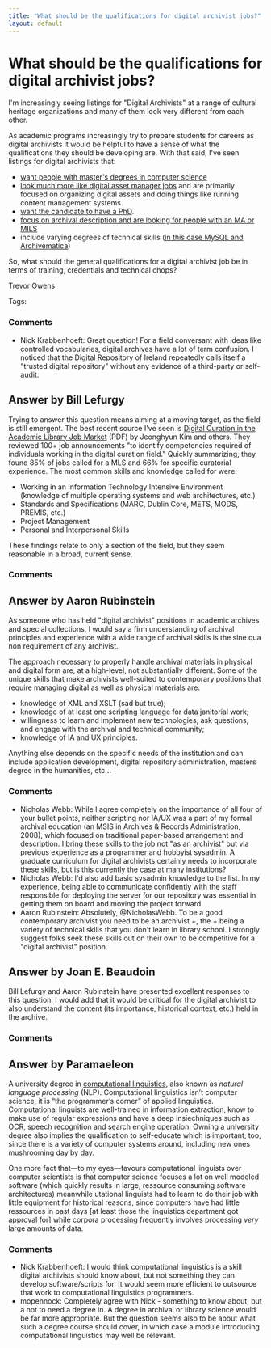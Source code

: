```yaml
---
title: "What should be the qualifications for digital archivist jobs?"
layout: default
---
```

What should be the qualifications for digital archivist jobs?
=====================
I'm increasingly seeing listings for "Digital Archivists" at a range of
cultural heritage organizations and many of them look very different
from each other.

As academic programs increasingly try to prepare students for careers as
digital archivists it would be helpful to have a sense of what the
qualifications they should be developing are. With that said, I've seen
listings for digital archivists that:

-   [want people with master's degrees in computer
    science](http://jobs.code4lib.org/job/3519/)
-   [look much more like digital asset manager
    jobs](http://jobs.code4lib.org/job/4167/) and are primarily focused
    on organizing digital assets and doing things like running content
    management systems.
-   [want the candidate to have a
    PhD](http://jobs.code4lib.org/job/1472/).
-   [focus on archival description and are looking for people with an MA
    or MILS](http://jobs.code4lib.org/job/342/)
-   include varying degrees of technical skills ([in this case MySQL and
    Archivematica](http://jobs.code4lib.org/job/4702/))

So, what should the general qualifications for a digital archivist job
be in terms of training, credentials and technical chops?

Trevor Owens

Tags: <education><training><digital-archivist><jobs>

### Comments ###
* Nick Krabbenhoeft: Great question! For a field conversant with ideas like controlled
vocabularies, digital archives have a lot of term confusion. I noticed
that the Digital Repository of Ireland repeatedly calls itself a
"trusted digital repository" without any evidence of a third-party or
self-audit.


Answer by Bill Lefurgy
----------------
Trying to answer this question means aiming at a moving target, as the
field is still emergent. The best recent source I've seen is [Digital
Curation in the Academic Library Job
Market](https://www.asis.org/asist2012/proceedings/Submissions/283.pdf)
(PDF) by Jeonghyun Kim and others. They reviewed 100+ job announcements
"to identify competencies required of individuals working in the digital
curation field." Quickly summarizing, they found 85% of jobs called for
a MLS and 66% for specific curatorial experience. The most common skills
and knowledge called for were:

-   Working in an Information Technology Intensive Environment
    (knowledge of multiple operating systems and web architectures,
    etc.)
-   Standards and Specifications (MARC, Dublin Core, METS, MODS, PREMIS,
    etc.)
-   Project Management
-   Personal and Interpersonal Skills

These findings relate to only a section of the field, but they seem
reasonable in a broad, current sense.

### Comments ###

Answer by Aaron Rubinstein
----------------
As someone who has held "digital archivist" positions in academic
archives and special collections, I would say a firm understanding of
archival principles and experience with a wide range of archival skills
is the sine qua non requirement of any archivist.

The approach necessary to properly handle archival materials in physical
and digital form are, at a high-level, not substantially different. Some
of the unique skills that make archivists well-suited to contemporary
positions that require managing digital as well as physical materials
are:

-   knowledge of XML and XSLT (sad but true);
-   knowledge of at least one scripting language for data janitorial
    work;
-   willingness to learn and implement new technologies, ask questions,
    and engage with the archival and technical community;
-   knowledge of IA and UX principles.

Anything else depends on the specific needs of the institution and can
include application development, digital repository administration,
masters degree in the humanities, etc...

### Comments ###
* Nicholas Webb: While I agree completely on the importance of all four of your bullet
points, neither scripting nor IA/UX was a part of my formal archival
education (an MSIS in Archives & Records Administration, 2008), which
focused on traditional paper-based arrangement and description. I bring
these skills to the job not "as an archivist" but via previous
experience as a programmer and hobbyist sysadmin. A graduate curriculum
for digital archivists certainly needs to incorporate these skills, but
is this currently the case at many institutions?
* Nicholas Webb: I'd also add basic sysadmin knowledge to the list. In my experience,
being able to communicate confidently with the staff responsible for
deploying the server for our repository was essential in getting them on
board and moving the project forward.
* Aaron Rubinstein: Absolutely, @NicholasWebb. To be a good contemporary archivist you need
to be an archivist +, the + being a variety of technical skills that you
don't learn in library school. I strongly suggest folks seek these
skills out on their own to be competitive for a "digital archivist"
position.

Answer by Joan E. Beaudoin
----------------
Bill Lefurgy and Aaron Rubinstein have presented excellent responses to
this question. I would add that it would be critical for the digital
archivist to also understand the content (its importance, historical
context, etc.) held in the archive.

### Comments ###

Answer by Paramaeleon
----------------
A university degree in [computational
linguistics](http://aclweb.org/aclwiki/index.php?title=Frequently_asked_questions_about_Computational_Linguistics#What_is_Computational_Linguistics.3F),
also known as *natural language processing* (NLP). Computational
linguistics isn’t computer science, it is “the programmer’s corner” of
applied linguistics. Computational linguists are well-trained in
information extraction, know to make use of regular expressions and have
a deep insiechniques such as OCR, speech recognition and search engine
operation. Owning a university degree also implies the qualification to
self-educate which is important, too, since there is a variety of
computer systems around, including new ones mushrooming day by day.

One more fact that—to my eyes—favours computational linguists over
computer scientists is that computer science focuses a lot on well
modeled software (which quickly results in large, ressource consuming
software architectures) meanwhile utational linguists had to learn to do
their job with little equipment for historical reasons, since computers
have had little ressources in past days [at least those the linguistics
department got approval for] while corpora processing frequently
involves processing *very* large amounts of data.

### Comments ###
* Nick Krabbenhoeft: I would think computational linguistics is a skill digital archivists
should know about, but not something they can develop software/scripts
for. It would seem more efficient to outsource that work to
computational linguistics programmers.
* mopennock: Completely agree with Nick - something to know about, but a not to need
a degree in. A degree in archival or library science would be far more
appropriate. But the question seems also to be about what such a degree
course should cover, in which case a module introducing computational
linguistics may well be relevant.

